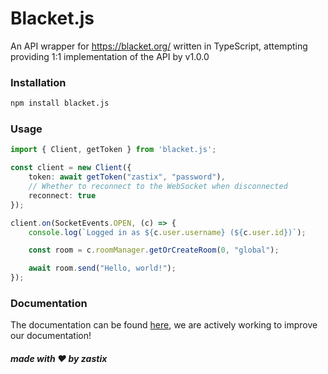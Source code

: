 # Blacket.js
An API wrapper for https://blacket.org/ written in TypeScript, attempting providing 1:1 implementation of the API by v1.0.0
### Installation
```bash
npm install blacket.js
```

### Usage
```typescript
import { Client, getToken } from 'blacket.js';

const client = new Client({
    token: await getToken("zastix", "password"),
    // Whether to reconnect to the WebSocket when disconnected
    reconnect: true
});

client.on(SocketEvents.OPEN, (c) => {
    console.log(`Logged in as ${c.user.username} (${c.user.id})`);

    const room = c.roomManager.getOrCreateRoom(0, "global");

    await room.send("Hello, world!");
});
```

### Documentation
The documentation can be found [here](https://blacketjs.zastix.club/), we are actively working to improve our documentation!     


##### made with ❤️ by zastix